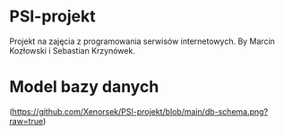 # PSI-projekt
Projekt na zajęcia z programowania serwisów internetowych. 
By Marcin Kozłowski i Sebastian Krzynówek.

# Model bazy danych
(https://github.com/Xenorsek/PSI-projekt/blob/main/db-schema.png?raw=true)
